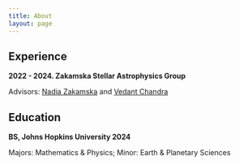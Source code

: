 ```yaml
---
title: About
layout: page
---
```


## Experience

**2022 - 2024. Zakamska Stellar Astrophysics Group**

Advisors: <a href="zakamska.johnshopkins.edu">Nadia Zakamska</a> and <a href="vedantchandra.com">Vedant Chandra</a>

## Education

**BS, Johns Hopkins University 2024**

Majors: Mathematics & Physics; Minor: Earth & Planetary Sciences
